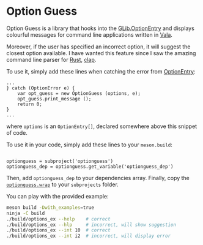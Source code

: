 # Option Guess

Option Guess is a library that hooks into the [GLib.OptionEntry][optionentry] and displays colourful messages for command line applications written in [Vala][vala].

Moreover, if the user has specified an incorrect option, it will suggest the closest option available.
I have wanted this feature since I saw the amazing command line parser for [Rust][rust], [clap][clap].

To use it, simply add these lines when catching the error from [OptionEntry][optionentry]:

``` vala
...
} catch (OptionError e) {
	var opt_guess = new OptionGuess (options, e);
	opt_guess.print_message ();
	return 0;
}
...
```

where `options` is an `OptionEntry[]`, declared somewhere above this snippet of code.

To use it in your code, simply add these lines to your `meson.build`:

``` meson

optionguess = subproject('optionguess')
optionguess_dep = optionguess.get_variable('optionguess_dep')
```

Then, add `optionguess_dep` to your dependencies array.
Finally, copy the [`optionguess.wrap`][wrap] to your `subprojects` folder.

You can play with the provided example:

``` bash
meson build -Dwith_examples=true
ninja -C build
./build/options_ex --help    # correct
./build/options_ex --hlp     # incorrect, will show suggestion
./build/options_ex --int 10  # correct
./build/options_ex --int i2  # incorrect, will display error
```

[clap]:https://clap.rs/
[optionentry]:https://valadoc.org/glib-2.0/GLib.OptionEntry.html
[rust]:https://www.rust-lang.org/
[vala]:https://wiki.gnome.org/Projects/Vala
[wrap]:https://raw.githubusercontent.com/arrufat/optionguess/master/optionguess.wrap
